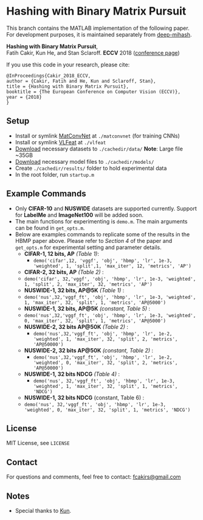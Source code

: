 # Hashing with Binary Matrix Pursuit
This branch contains the MATLAB implementation of the following paper. For development purposes, it is maintained separately from [deep-mihash](https://github.com/fcakir/deep-mihash).

**Hashing with Binary Matrix Pursuit**,  
Fatih Cakir, Kun He, and Stan Sclaroff.
**ECCV** 2018 ([conference page](http://openaccess.thecvf.com/content_ECCV_2018/html/Fatih_Cakir_Hashing_with_Binary_ECCV_2018_paper.html))

If you use this code in your research, please cite:
```
@InProceedings{Cakir_2018_ECCV,
author = {Cakir, Fatih and He, Kun and Sclaroff, Stan},
title = {Hashing with Binary Matrix Pursuit},
booktitle = {The European Conference on Computer Vision (ECCV)},
year = {2018}
}
```

## Setup 
* Install or symlink [MatConvNet](http://www.vlfeat.org/matconvnet/) at `./matconvnet` (for training CNNs)
* Install or symlink [VLFeat](http://www.vlfeat.org/)  at `./vlfeat`
* [Download](https://www.dropbox.com/s/7ovbuheetguinj3/data.tar.gz?dl=0) necessary datasets to `./cachedir/data/` **Note**: Large file ~35GB
* [Download](https://www.dropbox.com/s/n2nxibo0ckdo6hp/models.tar.gz?dl=0) necessary model files to `./cachedir/models/`
* Create `./cachedir/results/` folder to hold experimental data
* In the root folder, run `startup.m`

## Example Commands
* Only **CIFAR-10** and **NUSWIDE** datasets are supported currently. Support for **LabelMe** and **ImageNet100** will be added soon.
* The main functions for experimenting is `demo.m`. The main arguments can be found in `get_opts.m`. 
* Below are examples commands to replicate some of the results in the HBMP paper above. Please refer to *Section 4* of the paper and `get_opts.m` for experimental setting and parameter details. 
    * **CIFAR-1, 12 bits, AP** *(Table 1)*: 
    	* `demo('cifar',12, 'vggf', 'obj', 'hbmp', 'lr', 1e-3, 'weighted', 1, 'split',1, 'max_iter', 12, 'metrics', 'AP')`
    * **CIFAR-2, 32 bits, AP** *(Table 2)* : 
  	* `demo('cifar', 32,'vggf', 'obj', 'hbmp', 'lr', 1e-3, 'weighted', 1, 'split', 2, 'max_iter', 32, 'metrics', 'AP')`
    * **NUSWIDE-1, 32 bits, AP@5K** *(Table 1)* : 
   	* `demo('nus',32,'vggf_ft', 'obj', 'hbmp', 'lr', 1e-3, 'weighted', 1, 'max_iter', 32, 'split', 1, 'metrics', 'AP@5000')`
    * **NUSWIDE-1, 32 bits, AP@5K** *(constant, Table 5)* : 
   	* `demo('nus',32,'vggf_ft', 'obj', 'hbmp', 'lr', 1e-3, 'weighted', 0, 'max_iter', 32, 'split', 1, 'metrics', 'AP@5000')`
    * **NUSWIDE-2, 32 bits AP@50K** *(Table 2)* : 
    	* `demo('nus',32,'vggf_ft', 'obj', 'hbmp', 'lr', 1e-2, 'weighted', 1, 'max_iter', 32, 'split', 2, 'metrics', 'AP@50000')`
    * **NUSWIDE-2, 32 bits AP@50K** *(constant, Table 2)* : 
    	* `demo('nus',32,'vggf_ft', 'obj', 'hbmp', 'lr', 1e-2, 'weighted', 0, 'max_iter', 32, 'split', 2, 'metrics', 'AP@50000')`
    * **NUSWIDE-1, 32 bits NDCG** *(Table 4)* : 
    	* `demo('nus', 32,'vggf_ft', 'obj', 'hbmp', 'lr', 1e-3, 'weighted', 1, 'max_iter', 32, 'split', 1, 'metrics', 'NDCG')`
    * **NUSWIDE-1, 32 bits NDCG** (constant, Table 6)  : 
     * `demo('nus', 32,'vggf_ft', 'obj', 'hbmp', 'lr', 1e-3, 'weighted', 0, 'max_iter', 32, 'split', 1, 'metrics', 'NDCG')`


## License
MIT License, see `LICENSE`

## Contact
For questions and comments, feel free to contact: fcakirs@gmail.com

## Notes
- Special thanks to [Kun](http://github.com/kunhe).
